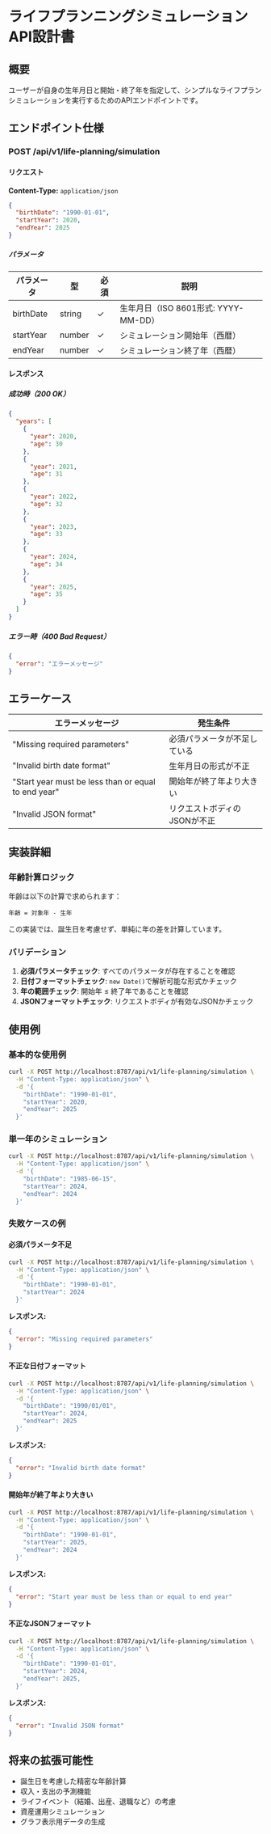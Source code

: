 # ライフプランニングシミュレーション API設計書

## 概要

ユーザーが自身の生年月日と開始・終了年を指定して、シンプルなライフプランシミュレーションを実行するためのAPIエンドポイントです。

## エンドポイント仕様

### POST /api/v1/life-planning/simulation

#### リクエスト

**Content-Type:** `application/json`

```json
{
  "birthDate": "1990-01-01",
  "startYear": 2020,
  "endYear": 2025
}
```

##### パラメータ

| パラメータ | 型 | 必須 | 説明 |
|---|---|---|---|
| birthDate | string | ✓ | 生年月日（ISO 8601形式: YYYY-MM-DD） |
| startYear | number | ✓ | シミュレーション開始年（西暦） |
| endYear | number | ✓ | シミュレーション終了年（西暦） |

#### レスポンス

##### 成功時（200 OK）

```json
{
  "years": [
    {
      "year": 2020,
      "age": 30
    },
    {
      "year": 2021,
      "age": 31
    },
    {
      "year": 2022,
      "age": 32
    },
    {
      "year": 2023,
      "age": 33
    },
    {
      "year": 2024,
      "age": 34
    },
    {
      "year": 2025,
      "age": 35
    }
  ]
}
```

##### エラー時（400 Bad Request）

```json
{
  "error": "エラーメッセージ"
}
```

## エラーケース

| エラーメッセージ | 発生条件 |
|---|---|
| "Missing required parameters" | 必須パラメータが不足している |
| "Invalid birth date format" | 生年月日の形式が不正 |
| "Start year must be less than or equal to end year" | 開始年が終了年より大きい |
| "Invalid JSON format" | リクエストボディのJSONが不正 |

## 実装詳細

### 年齢計算ロジック

年齢は以下の計算で求められます：

```
年齢 = 対象年 - 生年
```

この実装では、誕生日を考慮せず、単純に年の差を計算しています。

### バリデーション

1. **必須パラメータチェック**: すべてのパラメータが存在することを確認
2. **日付フォーマットチェック**: `new Date()`で解析可能な形式かチェック
3. **年の範囲チェック**: 開始年 ≤ 終了年であることを確認
4. **JSONフォーマットチェック**: リクエストボディが有効なJSONかチェック

## 使用例

### 基本的な使用例

```bash
curl -X POST http://localhost:8787/api/v1/life-planning/simulation \
  -H "Content-Type: application/json" \
  -d '{
    "birthDate": "1990-01-01",
    "startYear": 2020,
    "endYear": 2025
  }'
```

### 単一年のシミュレーション

```bash
curl -X POST http://localhost:8787/api/v1/life-planning/simulation \
  -H "Content-Type: application/json" \
  -d '{
    "birthDate": "1985-06-15",
    "startYear": 2024,
    "endYear": 2024
  }'
```

### 失敗ケースの例

#### 必須パラメータ不足

```bash
curl -X POST http://localhost:8787/api/v1/life-planning/simulation \
  -H "Content-Type: application/json" \
  -d '{
    "birthDate": "1990-01-01",
    "startYear": 2024
  }'
```

**レスポンス:**
```json
{
  "error": "Missing required parameters"
}
```

#### 不正な日付フォーマット

```bash
curl -X POST http://localhost:8787/api/v1/life-planning/simulation \
  -H "Content-Type: application/json" \
  -d '{
    "birthDate": "1990/01/01",
    "startYear": 2024,
    "endYear": 2025
  }'
```

**レスポンス:**
```json
{
  "error": "Invalid birth date format"
}
```

#### 開始年が終了年より大きい

```bash
curl -X POST http://localhost:8787/api/v1/life-planning/simulation \
  -H "Content-Type: application/json" \
  -d '{
    "birthDate": "1990-01-01",
    "startYear": 2025,
    "endYear": 2024
  }'
```

**レスポンス:**
```json
{
  "error": "Start year must be less than or equal to end year"
}
```

#### 不正なJSONフォーマット

```bash
curl -X POST http://localhost:8787/api/v1/life-planning/simulation \
  -H "Content-Type: application/json" \
  -d '{
    "birthDate": "1990-01-01",
    "startYear": 2024,
    "endYear": 2025,
  }'
```

**レスポンス:**
```json
{
  "error": "Invalid JSON format"
}
```

## 将来の拡張可能性

- 誕生日を考慮した精密な年齢計算
- 収入・支出の予測機能
- ライフイベント（結婚、出産、退職など）の考慮
- 資産運用シミュレーション
- グラフ表示用データの生成